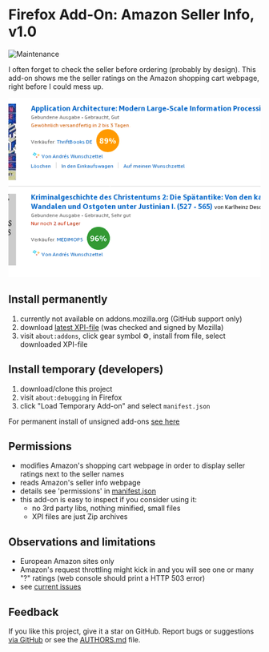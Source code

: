 # Firefox Add-On: Amazon Seller Info, v1.0

![Maintenance](https://img.shields.io/maintenance/yes/2020.svg)

I often forget to check the seller before ordering (probably by design). 
This add-on shows me the seller ratings on the Amazon shopping cart webpage, 
right before I could mess up.


![Screenshot](README-screenshot.png?raw=true "Screenshot")


## Install permanently

1. currently not available on addons.mozilla.org (GitHub support only)
2. download [latest XPI-file](https://github.com/andre-st/amazon-sellerinfo/releases) (was checked and signed by Mozilla)
3. visit `about:addons`, click gear symbol &#9881;, install from file, select downloaded XPI-file 


## Install temporary (developers)

1. download/clone this project
2. visit `about:debugging` in Firefox
3. click "Load Temporary Add-on" and select `manifest.json`

For permanent install of unsigned add-ons [see here](https://support.mozilla.org/en-US/kb/add-on-signing-in-firefox#w_what-are-my-options-if-i-want-to-use-an-unsigned-add-on-advanced-users)


## Permissions

- modifies Amazon's shopping cart webpage in order to display seller ratings next to the seller names
- reads Amazon's seller info webpage
- details see 'permissions' in [manifest.json](manifest.json)
- this add-on is easy to inspect if you consider using it:
	- no 3rd party libs, nothing minified, small files
	- XPI files are just Zip archives


## Observations and limitations

- European Amazon sites only
- Amazon's request throttling might kick in and you will see one or many "?" ratings (web console should print a HTTP 503 error)
- see [current issues](https://github.com/andre-st/amazon-sellerinfo/issues)



## Feedback

If you like this project, give it a star on GitHub.
Report bugs or suggestions [via GitHub](https://github.com/andre-st/firefox-whewtab/issues)
or see the [AUTHORS.md](AUTHORS.md) file.

